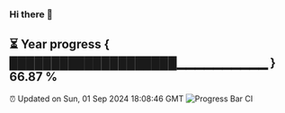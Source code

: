 ### Hi there 👋
⏳ Year progress { ████████████████████▁▁▁▁▁▁▁▁▁▁ } 66.87 %
---
⏰ Updated on Sun, 01 Sep 2024 18:08:46 GMT
![Progress Bar CI](https://github.com/Moyi321/Moyi321/workflows/Progress%20Bar%20CI/badge.svg)
